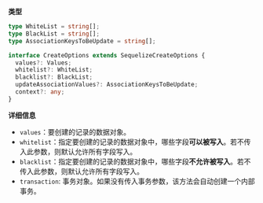 **类型**

```typescript
type WhiteList = string[];
type BlackList = string[];
type AssociationKeysToBeUpdate = string[];

interface CreateOptions extends SequelizeCreateOptions {
  values?: Values;
  whitelist?: WhiteList;
  blacklist?: BlackList;
  updateAssociationValues?: AssociationKeysToBeUpdate;
  context?: any;
}
```

**详细信息**

- `values`：要创建的记录的数据对象。
- `whitelist`：指定要创建的记录的数据对象中，哪些字段**可以被写入**。若不传入此参数，则默认允许所有字段写入。
- `blacklist`：指定要创建的记录的数据对象中，哪些字段**不允许被写入**。若不传入此参数，则默认允许所有字段写入。
- `transaction`: 事务对象。如果没有传入事务参数，该方法会自动创建一个内部事务。
